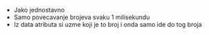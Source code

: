 * Jako jednostavno
* Samo povecavanje brojeva svaku 1 milisekundu
* Iz data atributa si uzme koji je to broj i onda samo ide do tog broja